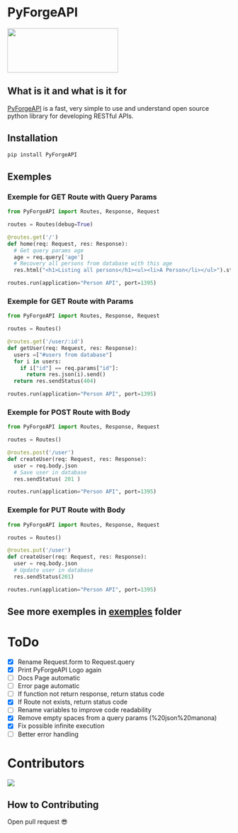 # PyForgeAPI

<div>
  <img src="https://media.discordapp.net/attachments/1044673680145383485/1064406961455648789/PyForgeAPI_Logo.png" width="250px" height="100px">
</div>

## What is it and what is it for

[PyForgeAPI](https://pypi.org/project/PyForgeAPI/) is a fast, very simple to use and understand open source python library for developing RESTful APIs.

## Installation

```bash
pip install PyForgeAPI
```

## Exemples

### Exemple for GET Route with Query Params

```python
from PyForgeAPI import Routes, Response, Request

routes = Routes(debug=True)

@routes.get('/')
def home(req: Request, res: Response):
  # Get query params age
  age = req.query['age']
  # Recovery all persons from database with this age
  res.html("<h1>Listing all persons</h1><ul><li>A Person</li></ul>").status(200).send()

routes.run(application="Person API", port=1395)
```

### Exemple for GET Route with Params

```python
from PyForgeAPI import Routes, Response, Request

routes = Routes()

@routes.get('/user/:id')
def getUser(req: Request, res: Response):
  users =["#users from database"]
  for i in users:
    if i["id"] == req.params["id"]:
      return res.json(i).send()
  return res.sendStatus(404)

routes.run(application="Person API", port=1395)
```

### Exemple for POST Route with Body

```python
from PyForgeAPI import Routes, Response, Request

routes = Routes()

@routes.post('/user')
def createUser(req: Request, res: Response):
  user = req.body.json
  # Save user in database
  res.sendStatus( 201 )

routes.run(application="Person API", port=1395)
```

### Exemple for PUT Route with Body

```python
from PyForgeAPI import Routes, Response, Request

routes = Routes()

@routes.put('/user')
def createUser(req: Request, res: Response):
  user = req.body.json
  # Update user in database
  res.sendStatus(201)

routes.run(application="Person API", port=1395)
```

## See more exemples in [exemples](https://github.com/luisviniciuslv/PyForgeAPI/tree/main/examples) folder

# ToDo

- [x] Rename Request.form to Request.query
- [x] Print PyForgeAPI Logo again
- [ ] Docs Page automatic
- [ ] Error page automatic
- [ ] If function not return response, return status code
- [x] If Route not exists, return status code 
- [ ] Rename variables to improve code readability
- [x] Remove empty spaces from a query params (%20json%20manona)
- [x] Fix possible infinite execution
- [ ] Better error handling

# Contributors

<a href="https://github.com/luisviniciuslv/PyForgeAPI/graphs/contributors">
  <img src="https://contrib.rocks/image?repo=luisviniciuslv/PyForgeAPI"/>
</a>

## How to Contributing

Open pull request 😎
